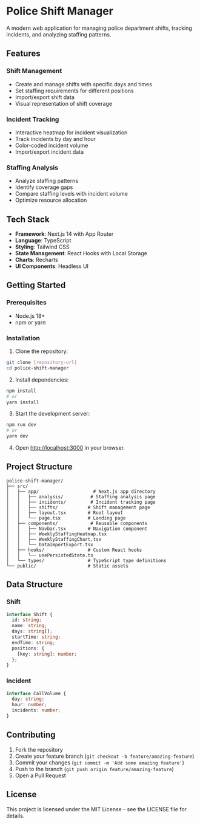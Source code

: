 # Police Shift Manager

A modern web application for managing police department shifts, tracking incidents, and analyzing staffing patterns.

## Features

### Shift Management
- Create and manage shifts with specific days and times
- Set staffing requirements for different positions
- Import/export shift data
- Visual representation of shift coverage

### Incident Tracking
- Interactive heatmap for incident visualization
- Track incidents by day and hour
- Color-coded incident volume
- Import/export incident data

### Staffing Analysis
- Analyze staffing patterns
- Identify coverage gaps
- Compare staffing levels with incident volume
- Optimize resource allocation

## Tech Stack

- **Framework**: Next.js 14 with App Router
- **Language**: TypeScript
- **Styling**: Tailwind CSS
- **State Management**: React Hooks with Local Storage
- **Charts**: Recharts
- **UI Components**: Headless UI

## Getting Started

### Prerequisites

- Node.js 18+ 
- npm or yarn

### Installation

1. Clone the repository:
```bash
git clone [repository-url]
cd police-shift-manager
```

2. Install dependencies:
```bash
npm install
# or
yarn install
```

3. Start the development server:
```bash
npm run dev
# or
yarn dev
```

4. Open [http://localhost:3000](http://localhost:3000) in your browser.

## Project Structure

```
police-shift-manager/
├── src/
│   ├── app/                    # Next.js app directory
│   │   ├── analysis/          # Staffing analysis page
│   │   ├── incidents/         # Incident tracking page
│   │   ├── shifts/           # Shift management page
│   │   ├── layout.tsx        # Root layout
│   │   └── page.tsx          # Landing page
│   ├── components/            # Reusable components
│   │   ├── Navbar.tsx        # Navigation component
│   │   ├── WeeklyStaffingHeatmap.tsx
│   │   ├── WeeklyStaffingChart.tsx
│   │   └── DataImportExport.tsx
│   ├── hooks/                # Custom React hooks
│   │   └── usePersistedState.ts
│   └── types/                # TypeScript type definitions
└── public/                   # Static assets
```

## Data Structure

### Shift
```typescript
interface Shift {
  id: string;
  name: string;
  days: string[];
  startTime: string;
  endTime: string;
  positions: {
    [key: string]: number;
  };
}
```

### Incident
```typescript
interface CallVolume {
  day: string;
  hour: number;
  incidents: number;
}
```

## Contributing

1. Fork the repository
2. Create your feature branch (`git checkout -b feature/amazing-feature`)
3. Commit your changes (`git commit -m 'Add some amazing feature'`)
4. Push to the branch (`git push origin feature/amazing-feature`)
5. Open a Pull Request

## License

This project is licensed under the MIT License - see the LICENSE file for details.
